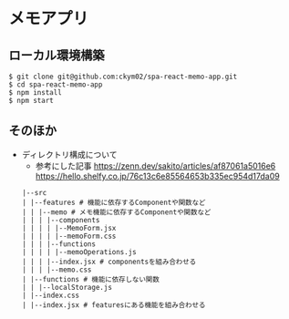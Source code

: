 # メモアプリ

## ローカル環境構築

```
$ git clone git@github.com:ckym02/spa-react-memo-app.git
$ cd spa-react-memo-app
$ npm install
$ npm start
```

## そのほか

- ディレクトリ構成について
  - 参考にした記事
    https://zenn.dev/sakito/articles/af87061a5016e6
    https://hello.shelfy.co.jp/76c13c6e85564653b335ec954d17da09
  ```
  |--src
  | |--features # 機能に依存するComponentや関数など
  | | |--memo # メモ機能に依存するComponentや関数など
  | | | |--components
  | | | | |--MemoForm.jsx
  | | | | |--memoForm.css
  | | | |--functions
  | | | | |--memoOperations.js
  | | | |--index.jsx # componentsを組み合わせる
  | | | |--memo.css
  | |--functions # 機能に依存しない関数
  | | |--localStorage.js
  | |--index.css
  | |--index.jsx # featuresにある機能を組み合わせる
  ```
